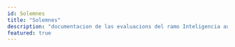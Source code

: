 ```yaml
---
id: Solemnes
title: "Solemnes"
description: "documentacion de las evaluacions del ramo Inteligencia aumentada para el desarrollo de animación y videojuegos"
featured: true
---
```

